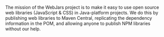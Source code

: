 The mission of the WebJars project is to make it easy to use open source web libraries (JavaScript & CSS) in Java-platform projects.  We do this by publishing web libraries to Maven Central, replicating the dependency information in the POM, and allowing anyone to publish NPM libraries without our help.
